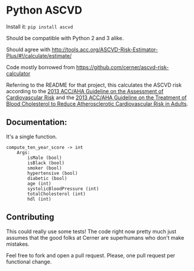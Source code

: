 # Python ASCVD

Install it: `pip install ascvd`

Should be compatible with Python 2 and 3 alike.

Should agree with http://tools.acc.org/ASCVD-Risk-Estimator-Plus/#!/calculate/estimate/

Code mostly borrowed from https://github.com/cerner/ascvd-risk-calculator

Referring to the README for that project, this calculates the ASCVD risk according 
to the [2013 ACC/AHA Guideline on the Assessment of Cardiovascular Risk](http://circ.ahajournals.org/content/circulationaha/129/25_suppl_2/S49.full.pdf)
and the [2013 ACC/AHA Guideline on the Treatment of Blood Cholesterol to Reduce Atherosclerotic Cardiovascular Risk in Adults](http://circ.ahajournals.org/content/circulationaha/129/25_suppl_2/S1.full.pdf). 


## Documentation:

It's a single function.

```
compute_ten_year_score -> int
    Args:
        isMale (bool)
        isBlack (bool)
        smoker (bool)
        hypertensive (bool)
        diabetic (bool)
        age (int)
        systolicBloodPressure (int)
        totalCholesterol (int)
        hdl (int)
```

## Contributing

This could really use some tests! The code right now pretty much just assumes
that the good folks at Cerner are superhumans who don't make mistakes.

Feel free to fork and open a pull request. Please, one pull request per
functional change.

